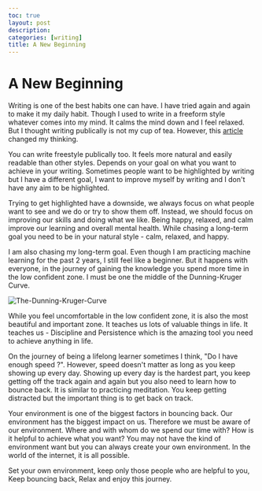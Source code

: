 ```yaml
---
toc: true
layout: post
description: 
categories: [writing]
title: A New Beginning
---
```

# A New Beginning

Writing is one of the best habits one can have. I have tried again and again to make it my daily habit. 
Though I used to write in a freeform style whatever comes into my mind. It calms the mind down and I feel
relaxed. But I thought writing publically is not my cup of tea. However, this [article](https://jakobgreenfeld.com/raw) changed my thinking.

You can write freestyle publically too. It feels more natural and easily readable than other styles. Depends
on your goal on what you want to achieve in your writing. Sometimes people want to be highlighted by writing but 
I have a different goal, I want to improve myself by writing and I don't have any aim to be highlighted. 

Trying to get highlighted have a downside, we always focus on what people want to see and we do or try to show 
them off. Instead, we should focus on improving our skills and doing what we like. Being happy, relaxed, and calm 
improve our learning and overall mental health. While chasing a long-term goal you need to be in your natural 
style - calm, relaxed, and happy. 

I am also chasing my long-term goal. Even though I am practicing machine learning for the past 2 years, I still
feel like a beginner. But it happens with everyone, in the journey of gaining the knowledge you spend more time 
in the low confident zone. I must be one the middle of the Dunning-Kruger Curve.

![The-Dunning-Kruger-Curve](https://user-images.githubusercontent.com/43055935/153991513-581bdce2-aba4-4746-a3ae-eef4506583ab.png)

While you feel uncomfortable in the low confident zone, it is also the most beautiful and important zone. It 
teaches us lots of valuable things in life. It teaches us - Discipline and Persistence which is the amazing 
tool you need to achieve anything in life. 

On the journey of being a lifelong learner sometimes I think, "Do I have enough speed ?". However, speed doesn't
matter as long as you keep showing up every day. Showing up every day is the hardest part, you keep getting off 
the track again and again but you also need to learn how to bounce back. It is similar to practicing meditation. 
You keep getting distracted but the important thing is to get back on track. 

Your environment is one of the biggest factors in bouncing back. Our environment has the biggest impact on us.
Therefore we must be aware of our environment. Where and with whom do we spend our time with? How is it helpful 
to achieve what you want? You may not have the kind of environment want but you can always create your own 
environment. In the world of the internet, it is all possible. 

Set your own environment, keep only those people who are helpful to you, Keep bouncing back, Relax and enjoy this journey. 

